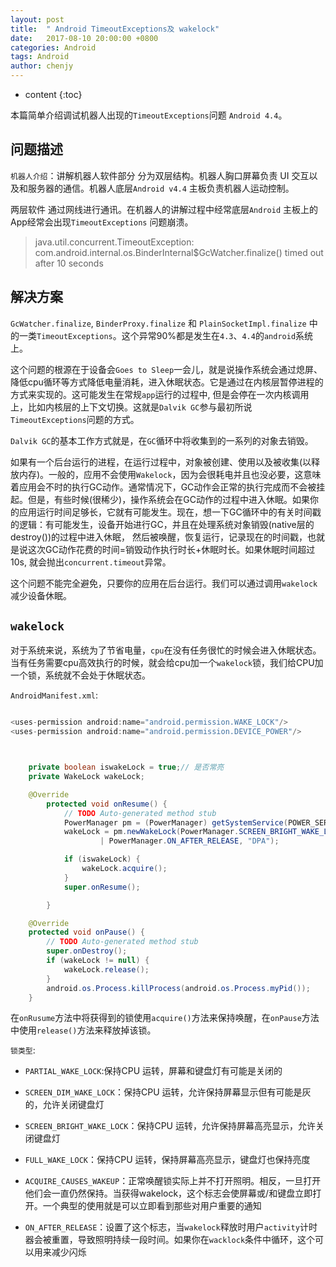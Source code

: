 ```yaml
---
layout: post
title:  " Android TimeoutExceptions及 wakelock"
date:   2017-08-10 20:00:00 +0800
categories: Android 
tags: Android 
author: chenjy
---
```




* content
{:toc}


本篇简单介绍调试机器人出现的`TimeoutExceptions`问题 `Android 4.4`。




## 问题描述

`机器人介绍`：讲解机器人软件部分 分为双层结构。机器人胸口屏幕负责 UI 交互以及和服务器的通信。机器人底层`Android v4.4` 主板负责机器人运动控制。

两层软件 通过网线进行通讯。在机器人的讲解过程中经常底层`Android` 主板上的App经常会出现`TimeoutExceptions` 问题崩溃。

> java.util.concurrent.TimeoutException: com.android.internal.os.BinderInternal$GcWatcher.finalize() timed out after 10 seconds

## 解决方案

`GcWatcher.finalize`, `BinderProxy.finalize` 和 `PlainSocketImpl.finalize` 中的一类`TimeoutExceptions`。这个异常90%都是发生在`4.3`、`4.4`的`android`系统上。

这个问题的根源在于设备会`Goes to Sleep`一会儿，就是说操作系统会通过熄屏、降低cpu循环等方式降低电量消耗，进入休眠状态。它是通过在内核层暂停进程的方式来实现的。这可能发生在常规`app`运行的过程中, 但是会停在一次内核调用上，比如内核层的上下文切换。这就是`Dalvik GC`参与最初所说`TimeoutExceptions`问题的方式。

`Dalvik GC`的基本工作方式就是，在`GC`循环中将收集到的一系列的对象去销毁。

如果有一个后台运行的进程，在运行过程中，对象被创建、使用以及被收集(以释放内存)。一般的，应用不会使用`Wakelock`，因为会很耗电并且也没必要，这意味着应用会不时的执行GC动作。通常情况下，GC动作会正常的执行完成而不会被挂起。但是，有些时候(很稀少)，操作系统会在GC动作的过程中进入休眠。如果你的应用运行时间足够长，它就有可能发生。现在，想一下GC循环中的有关时间戳的逻辑：有可能发生，设备开始进行GC，并且在处理系统对象销毁(native层的destroy())的过程中进入休眠， 然后被唤醒，恢复运行，记录现在的时间戳，也就是说这次GC动作花费的时间=销毁动作执行时长+休眠时长。如果休眠时间超过10s, 就会抛出`concurrent.timeout`异常。

这个问题不能完全避免，只要你的应用在后台运行。我们可以通过调用`wakelock`减少设备休眠。

## `wakelock`

对于系统来说，系统为了节省电量，`cpu`在没有任务很忙的时候会进入休眠状态。当有任务需要cpu高效执行的时候，就会给cpu加一个`wakelock`锁，我们给CPU加一个锁，系统就不会处于休眠状态。


`AndroidManifest.xml`:

```java

<uses-permission android:name="android.permission.WAKE_LOCK"/>
<uses-permission android:name="android.permission.DEVICE_POWER"/>

```

```java


    private boolean iswakeLock = true;// 是否常亮   
    private WakeLock wakeLock;  

	@Override
		protected void onResume() {
			// TODO Auto-generated method stub
			PowerManager pm = (PowerManager) getSystemService(POWER_SERVICE);
			wakeLock = pm.newWakeLock(PowerManager.SCREEN_BRIGHT_WAKE_LOCK
					| PowerManager.ON_AFTER_RELEASE, "DPA");

			if (iswakeLock) {
				wakeLock.acquire();
			}
			super.onResume();

		}

    @Override
    protected void onPause() {
        // TODO Auto-generated method stub
        super.onDestroy();
        if (wakeLock != null) {
            wakeLock.release();
        }
        android.os.Process.killProcess(android.os.Process.myPid());
    }


```

在`onRusume`方法中将获得到的锁使用`acquire()`方法来保持唤醒，在`onPause`方法中使用`release()`方法来释放掉该锁。

`锁类型`:

* `PARTIAL_WAKE_LOCK`:保持CPU 运转，屏幕和键盘灯有可能是关闭的

* `SCREEN_DIM_WAKE_LOCK`：保持CPU 运转，允许保持屏幕显示但有可能是灰的，允许关闭键盘灯

* `SCREEN_BRIGHT_WAKE_LOCK`：保持CPU 运转，允许保持屏幕高亮显示，允许关闭键盘灯

* `FULL_WAKE_LOCK`：保持CPU 运转，保持屏幕高亮显示，键盘灯也保持亮度

* `ACQUIRE_CAUSES_WAKEUP`：正常唤醒锁实际上并不打开照明。相反，一旦打开他们会一直仍然保持。当获得wakelock，这个标志会使屏幕或/和键盘立即打开。一个典型的使用就是可以立即看到那些对用户重要的通知

* `ON_AFTER_RELEASE`：设置了这个标志，当`wakelock`释放时用户`activity`计时器会被重置，导致照明持续一段时间。如果你在`wacklock`条件中循环，这个可以用来减少闪烁
















